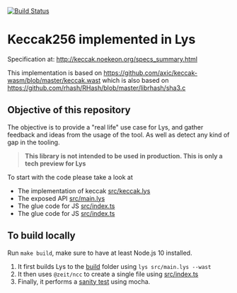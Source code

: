 [![Build Status](https://travis-ci.org/lys-lang/keccak.svg?branch=master)](https://travis-ci.org/lys-lang/keccak)

# Keccak256 implemented in Lys

Specification at: http://keccak.noekeon.org/specs_summary.html

This implementation is based on https://github.com/axic/keccak-wasm/blob/master/keccak.wast which is also based on https://github.com/rhash/RHash/blob/master/librhash/sha3.c

## Objective of this repository

The objective is to provide a "real life" use case for Lys, and gather feedback and ideas from the usage of the tool. As well as detect any kind of gap in the tooling.

> **This library is not intended to be used in production. This is only a tech preview for Lys**

To start with the code please take a look at

- The implementation of keccak [src/keccak.lys](src/keccak.lys)
- The exposed API [src/main.lys](src/main.lys)
- The glue code for JS [src/index.ts](src/index.ts)
- The glue code for JS [src/index.ts](src/index.ts)

## To build locally

Run `make build`, make sure to have at least Node.js 10 installed.

1. It first builds Lys to the [build](build) folder using `lys src/main.lys --wast`
2. It then uses `@zeit/ncc` to create a single file using [src/index.ts](src/index.ts)
3. Finally, it performs a [sanity test](test.js) using mocha.
